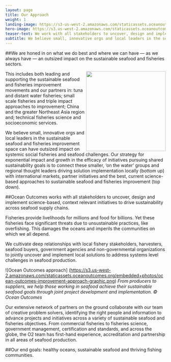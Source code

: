 ```yaml
---
layout: page
title: Our Approach
weight: 1
landing-image: https://s3-us-west-2.amazonaws.com/staticassets.oceanoutcomes.org/rollover+images/triple-bottom-line-hover.jpg
hero-image: https://s3.us-west-2.amazonaws.com/staticassets.oceanoutcomes.org/hero+photos/our-approach-hero-1.png
teaser-text: We work with all stakeholders to uncover, design and implement science-based, context relevant initiatives to drive sustainability across seafood supply chains. This approach produces environmental and socioeconomic outcomes for both people and the planet.
subtitle: We believe small, innovative orgs and local leaders in the sustainable seafood and fisheries improvement space can have outsized impact on systemic social fisheries and seafood challenges.
---
```

##We are honed in on what we do best and where we can have — as we always have — an outsized impact on the sustainable seafood and fisheries sectors.

<img align="right" src="https://s3.us-west-2.amazonaws.com/staticassets.oceanoutcomes.org/embedded+photos/Ocean+Outcomes+organization+and+work+stream+graphic.png" width="250" height="250">

This includes both leading and supporting the sustainable seafood and fisheries improvement movements and our partners in: tuna and distant water fisheries; small scale fisheries and triple impact approaches to improvement; China and the greater Northeast Asia region and; technical fisheries science and socioeconomic services.

We believe small, innovative orgs and local leaders in the sustainable seafood and fisheries improvement space can have outsized impact on systemic social fisheries and seafood challenges. Our strategy for exponential impact and growth in the efficacy of initiatives pursuing shared sustainability goals is to connect these smaller, ‘on the water’ groups and regional thought leaders driving solution implementation locally (bottom up) with international markets, partner initiatives and the best, current science-based approaches to sustainable seafood and fisheries improvement (top down).

##Ocean Outcomes works with all stakeholders to uncover, design and implement science-based, context relevant initiatives to drive sustainability across seafood supply chains.

Fisheries provide livelihoods for millions and food for billions. Yet these fisheries face significant threats due to unsustainable practices, like overfishing. This damages the oceans and imperils the communities on which we all depend.

We cultivate deep relationships with local fishery stakeholders, harvesters, seafood buyers, government agencies and non-governmental organizations to jointly uncover and implement local solutions to address systems level challenges in seafood production.

![Ocean Outcomes approach] (https://s3.us-west-2.amazonaws.com/staticassets.oceanoutcomes.org/embedded+photos/ocean-outcomes-improvement-approach-graphic.png) *From producers to suppliers, we help those working in seafood achieve their sustainable seafood goals through joint project development and implementation. © Ocean Outcomes*

Our extensive network of partners on the ground collaborate with our team of creative problem solvers, identifying the right people and information to advance projects and initiatives across a variety of sustainable seafood and fisheries objectives. From commercial fisheries to fisheries science, government management, certification and standards, and across the globe, the O2 team has first-hand experience, accreditation and partnership in all areas of seafood production. 

##Our end goals: healthy oceans, sustainable seafood and thriving fishing communities.
